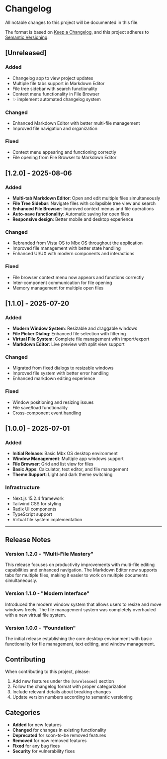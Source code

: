 # Changelog

All notable changes to this project will be documented in this file.

The format is based on [Keep a Changelog](https://keepachangelog.com/en/1.0.0/),
and this project adheres to [Semantic Versioning](https://semver.org/spec/v2.0.0.html).

## [Unreleased]

### Added

- Changelog app to view project updates
- Multiple file tabs support in Markdown Editor
- File tree sidebar with search functionality
- Context menu functionality in File Browser
- ✨ implement automated changelog system
### Changed

- Enhanced Markdown Editor with better multi-file management
- Improved file navigation and organization

### Fixed

- Context menu appearing and functioning correctly
- File opening from File Browser to Markdown Editor

## [1.2.0] - 2025-08-06

### Added

- **Multi-tab Markdown Editor**: Open and edit multiple files simultaneously
- **File Tree Sidebar**: Navigate files with collapsible tree view and search
- **Enhanced File Browser**: Improved context menus and file operations
- **Auto-save functionality**: Automatic saving for open files
- **Responsive design**: Better mobile and desktop experience

### Changed

- Rebranded from Vista OS to Mbx OS throughout the application
- Improved file management with better state handling
- Enhanced UI/UX with modern components and interactions

### Fixed

- File browser context menu now appears and functions correctly
- Inter-component communication for file opening
- Memory management for multiple open files

## [1.1.0] - 2025-07-20

### Added

- **Modern Window System**: Resizable and draggable windows
- **File Picker Dialog**: Enhanced file selection with filtering
- **Virtual File System**: Complete file management with import/export
- **Markdown Editor**: Live preview with split view support

### Changed

- Migrated from fixed dialogs to resizable windows
- Improved file system with better error handling
- Enhanced markdown editing experience

### Fixed

- Window positioning and resizing issues
- File save/load functionality
- Cross-component event handling

## [1.0.0] - 2025-07-01

### Added

- **Initial Release**: Basic Mbx OS desktop environment
- **Window Management**: Multiple app windows support
- **File Browser**: Grid and list view for files
- **Basic Apps**: Calculator, text editor, and file management
- **Theme Support**: Light and dark theme switching

### Infrastructure

- Next.js 15.2.4 framework
- Tailwind CSS for styling
- Radix UI components
- TypeScript support
- Virtual file system implementation

---

## Release Notes

### Version 1.2.0 - "Multi-File Mastery"

This release focuses on productivity improvements with multi-file editing capabilities and enhanced navigation. The Markdown Editor now supports tabs for multiple files, making it easier to work on multiple documents simultaneously.

### Version 1.1.0 - "Modern Interface"

Introduced the modern window system that allows users to resize and move windows freely. The file management system was completely overhauled with a new virtual file system.

### Version 1.0.0 - "Foundation"

The initial release establishing the core desktop environment with basic functionality for file management, text editing, and window management.

## Contributing

When contributing to this project, please:

1. Add new features under the `[Unreleased]` section
2. Follow the changelog format with proper categorization
3. Include relevant details about breaking changes
4. Update version numbers according to semantic versioning

## Categories

- **Added** for new features
- **Changed** for changes in existing functionality
- **Deprecated** for soon-to-be removed features
- **Removed** for now removed features
- **Fixed** for any bug fixes
- **Security** for vulnerability fixes
